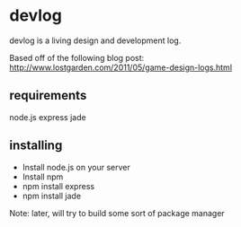 devlog
======

devlog is a living design and development log.

Based off of the following blog post:
http://www.lostgarden.com/2011/05/game-design-logs.html

requirements
------------

node.js
express
jade

installing
----------

- Install node.js on your server
- Install npm
- npm install express
- npm install jade

Note: later, will try to build some sort of package manager
